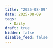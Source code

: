 ```yaml
---
title: "2025-08-09"
date: 2025-08-09
tags:
  - Daily
draft: true
hidden: false
disable_feed: false
---
```



